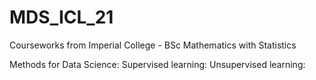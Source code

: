 # MDS_ICL_21
Courseworks from Imperial College - BSc Mathematics with Statistics

Methods for Data Science:
Supervised learning: 
Unsupervised learning:
